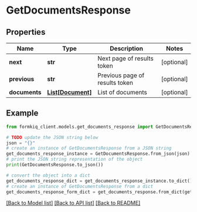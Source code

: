 # GetDocumentsResponse


## Properties

Name | Type | Description | Notes
------------ | ------------- | ------------- | -------------
**next** | **str** | Next page of results token | [optional] 
**previous** | **str** | Previous page of results token | [optional] 
**documents** | [**List[Document]**](Document.md) | List of documents | [optional] 

## Example

```python
from formkiq_client.models.get_documents_response import GetDocumentsResponse

# TODO update the JSON string below
json = "{}"
# create an instance of GetDocumentsResponse from a JSON string
get_documents_response_instance = GetDocumentsResponse.from_json(json)
# print the JSON string representation of the object
print(GetDocumentsResponse.to_json())

# convert the object into a dict
get_documents_response_dict = get_documents_response_instance.to_dict()
# create an instance of GetDocumentsResponse from a dict
get_documents_response_form_dict = get_documents_response.from_dict(get_documents_response_dict)
```
[[Back to Model list]](../README.md#documentation-for-models) [[Back to API list]](../README.md#documentation-for-api-endpoints) [[Back to README]](../README.md)


